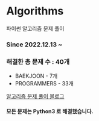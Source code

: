 # Algorithms
파이썬 알고리즘 문제 풀이
### Since 2022.12.13 ~
### 해결한 총 문제 수 : 40개
- BAEKJOON - 7개
- PROGRAMMERS - 33개

[알고리즘 문제 풀이 블로그](https://monzheld.tistory.com/category/%E2%8C%A8%EF%B8%8F%20Algorithms)
#### 모든 문제는 Python3 로 해결했습니다.
